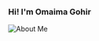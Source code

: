 ### Hi! I'm Omaima Gohir

![About Me](https://github.com/user-attachments/assets/a96aa087-8002-4055-8202-172290b2c9b9)
